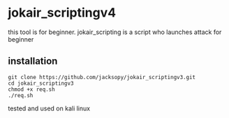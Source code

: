 # jokair_scriptingv4
this tool is for beginner. jokair_scripting is a script who launches attack for beginner


## installation 
```
git clone https://github.com/jacksopy/jokair_scriptingv3.git
cd jokair_scriptingv3
chmod +x req.sh
./req.sh
``` 
tested and used on kali linux
